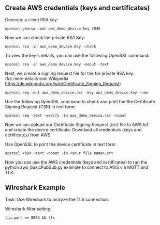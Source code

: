## Create AWS credentials (keys and certificates)

Generate a client RSA key:
```
openssl genrsa -out aws_demo_device.key 2048
```
Now we can check the private RSA Key:

```
openssl rsa -in aws_demo_device.key -check
```

To view the key's details, you can use the following OpenSSL command:

```
openssl rsa -in aws_demo_device.key -noout -text
```

Next, we create a signing request file for the for private RSA key.<br> (for more details see: Wikipedia https://de.wikipedia.org/wiki/Certificate_Signing_Request)

```
openssl req -out aws_demo_device.csr -key aws_demo_device.key -new
```

Use the following OpenSSL command to check and print the the Certificate Signing Request (CSR) in text form:

```
openssl req -text -verify -in aws_demo_device.csr -noout
```

Now we can upload our Certificate Signing Request (csr) file to AWS IoT and create the device certificate.
Downlaod all credentials (keys and certificates) from AWS.

Use OpenSSL to print the device certificate in text form:

```
openssl x509 -text -noout -in <your file name>.crt
```
Now you can use the AWS credentials (keys and certificates) to run the python aws_basicPubSub.py example to connect to AWS via MQTT and TLS. 

## Wireshark Example
Task: Use Wireshark to analyze the TLS connection.

Wireshark filter setting:

```
tcp.port == 8883 && tls
```
